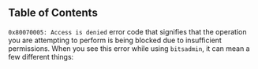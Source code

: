 ## Table of Contents


`0x80070005: Access is denied`
	error code that signifies that the operation you are attempting to perform is being blocked due to insufficient permissions. When you see this error while using `bitsadmin`, it can mean a few different things:
